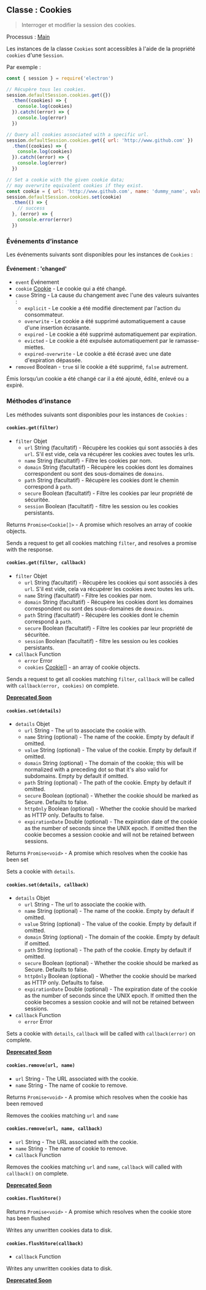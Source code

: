## Classe : Cookies

> Interroger et modifier la session des cookies.

Processus : [Main](../glossary.md#main-process)

Les instances de la classe `Cookies` sont accessibles à l'aide de la propriété `cookies` d'une `Session`.

Par exemple :

```javascript
const { session } = require('electron')

// Récupère tous les cookies.
session.defaultSession.cookies.get({})
  .then((cookies) => {
    console.log(cookies)
  }).catch((error) => {
    console.log(error)
  })

// Query all cookies associated with a specific url.
session.defaultSession.cookies.get({ url: 'http://www.github.com' })
  .then((cookies) => {
    console.log(cookies)
  }).catch((error) => {
    console.log(error)
  })

// Set a cookie with the given cookie data;
// may overwrite equivalent cookies if they exist.
const cookie = { url: 'http://www.github.com', name: 'dummy_name', value: 'dummy' }
session.defaultSession.cookies.set(cookie)
  .then(() => {
    // success
  }, (error) => {
    console.error(error)
  })
```

### Événements d’instance

Les événements suivants sont disponibles pour les instances de `Cookies` :

#### Événement : 'changed'

* `event` Événement
* `cookie` [Cookie](structures/cookie.md) - Le cookie qui a été changé.
* `cause` String - La cause du changement avec l'une des valeurs suivantes : 
  * `explicit` - Le cookie a été modifié directement par l'action du consommateur.
  * `overwrite` - Le cookie a été supprimé automatiquement a cause d'une insertion écrasante.
  * `expired` - Le cookie a été supprimé automatiquement par expiration.
  * `evicted` - Le cookie a été expulsée automatiquement par le ramasse-miettes.
  * `expired-overwrite` - Le cookie a été écrasé avec une date d'expiration dépassée.
* `removed` Boolean - `true` si le cookie a été supprimé, `false` autrement.

Émis lorsqu’un cookie a été changé car il a été ajouté, édité, enlevé ou a expiré.

### Méthodes d’instance

Les méthodes suivants sont disponibles pour les instances de `Cookies` :

#### `cookies.get(filter)`

* `filter` Objet 
  * `url` String (facultatif) - Récupère les cookies qui sont associés à des `url`. S'il est vide, cela va récupérer les cookies avec toutes les urls.
  * `name` String (facultatif) - Filtre les cookies par nom.
  * `domain` String (facultatif) - Récupère les cookies dont les domaines correspondent ou sont des sous-domaines de `domains`.
  * `path` String (facultatif) - Récupère les cookies dont le chemin correspond à `path`.
  * `secure` Boolean (facultatif) - Filtre les cookies par leur propriété de sécuritée.
  * `session` Boolean (facultatif) - filtre les session ou les cookies persistants.

Returns `Promise<Cookie[]>` - A promise which resolves an array of cookie objects.

Sends a request to get all cookies matching `filter`, and resolves a promise with the response.

#### `cookies.get(filter, callback)`

* `filter` Objet 
  * `url` String (facultatif) - Récupère les cookies qui sont associés à des `url`. S'il est vide, cela va récupérer les cookies avec toutes les urls.
  * `name` String (facultatif) - Filtre les cookies par nom.
  * `domain` String (facultatif) - Récupère les cookies dont les domaines correspondent ou sont des sous-domaines de `domains`.
  * `path` String (facultatif) - Récupère les cookies dont le chemin correspond à `path`.
  * `secure` Boolean (facultatif) - Filtre les cookies par leur propriété de sécuritée.
  * `session` Boolean (facultatif) - filtre les session ou les cookies persistants.
* `callback` Function 
  * `error` Error
  * `cookies` [Cookie[]](structures/cookie.md) - an array of cookie objects.

Sends a request to get all cookies matching `filter`, `callback` will be called with `callback(error, cookies)` on complete.

**[Deprecated Soon](promisification.md)**

#### `cookies.set(details)`

* `details` Objet 
  * `url` String - The url to associate the cookie with.
  * `name` String (optional) - The name of the cookie. Empty by default if omitted.
  * `value` String (optional) - The value of the cookie. Empty by default if omitted.
  * `domain` String (optional) - The domain of the cookie; this will be normalized with a preceding dot so that it's also valid for subdomains. Empty by default if omitted.
  * `path` String (optional) - The path of the cookie. Empty by default if omitted.
  * `secure` Boolean (optional) - Whether the cookie should be marked as Secure. Defaults to false.
  * `httpOnly` Boolean (optional) - Whether the cookie should be marked as HTTP only. Defaults to false.
  * `expirationDate` Double (optional) - The expiration date of the cookie as the number of seconds since the UNIX epoch. If omitted then the cookie becomes a session cookie and will not be retained between sessions.

Returns `Promise<void>` - A promise which resolves when the cookie has been set

Sets a cookie with `details`.

#### `cookies.set(details, callback)`

* `details` Objet 
  * `url` String - The url to associate the cookie with.
  * `name` String (optional) - The name of the cookie. Empty by default if omitted.
  * `value` String (optional) - The value of the cookie. Empty by default if omitted.
  * `domain` String (optional) - The domain of the cookie. Empty by default if omitted.
  * `path` String (optional) - The path of the cookie. Empty by default if omitted.
  * `secure` Boolean (optional) - Whether the cookie should be marked as Secure. Defaults to false.
  * `httpOnly` Boolean (optional) - Whether the cookie should be marked as HTTP only. Defaults to false.
  * `expirationDate` Double (optional) - The expiration date of the cookie as the number of seconds since the UNIX epoch. If omitted then the cookie becomes a session cookie and will not be retained between sessions.
* `callback` Function 
  * `error` Error

Sets a cookie with `details`, `callback` will be called with `callback(error)` on complete.

**[Deprecated Soon](promisification.md)**

#### `cookies.remove(url, name)`

* `url` String - The URL associated with the cookie.
* `name` String - The name of cookie to remove.

Returns `Promise<void>` - A promise which resolves when the cookie has been removed

Removes the cookies matching `url` and `name`

#### `cookies.remove(url, name, callback)`

* `url` String - The URL associated with the cookie.
* `name` String - The name of cookie to remove.
* `callback` Function

Removes the cookies matching `url` and `name`, `callback` will called with `callback()` on complete.

**[Deprecated Soon](promisification.md)**

#### `cookies.flushStore()`

Returns `Promise<void>` - A promise which resolves when the cookie store has been flushed

Writes any unwritten cookies data to disk.

#### `cookies.flushStore(callback)`

* `callback` Function

Writes any unwritten cookies data to disk.

**[Deprecated Soon](promisification.md)**